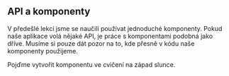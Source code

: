 ## API a komponenty

V předešlé lekci jsme se naučili používat jednoduché komponenty. Pokud naše aplikace volá nějaké API, je práce s komponentami podobná jako dříve. Musíme si pouze dát pozor na to, kde přesně v kódu naše komponenty použijeme. 

Pojďme vytvořit komponentu ve cvičení na západ slunce.